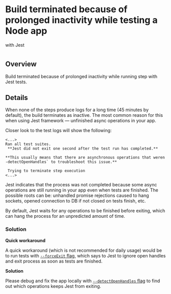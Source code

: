 # Build terminated because of prolonged inactivity while testing a Node app
with Jest

#

## Overview

Build terminated because of prolonged inactivity while running step with Jest
tests.

## Details

When none of the steps produce logs for a long time (45 minutes by default),
the build terminates as inactive. The most common reason for this when using
Jest framework — unfinished async operations in your app.

Closer look to the test logs will show the following:

    
    
    <...>  
    Ran all test suites.  
     **Jest did not exit one second after the test run has completed.**  
     **This usually means that there are asynchronous operations that weren't stopped in your tests. Consider running Jest with `--detectOpenHandles` to troubleshoot this issue.**  
      
     Trying to terminate step execution  
    <...>

Jest indicates that the process was not completed because some async
operations are still running in your app even when tests are finished. The
possible roots can be: unhandled promise rejections caused to hang sockets,
opened connection to DB if not closed on tests finish, etc.

By default, Jest waits for any operations to be finished before exiting, which
can hang the process for an unpredicted amount of time.

### Solution

**Quick workaround**

A quick workaround (which is not recommended for daily usage) would be to run
tests with [`--forceExit` flag](https://jestjs.io/docs/cli#--forceexit), which
says to Jest to ignore open handles and exit process as soon as tests are
finished.

**Solution**

Please debug and fix the app locally with [`--detectOpenHandles`
flag](https://jestjs.io/docs/cli#--detectopenhandles) to find out which
operations keeps Jest from exiting.

